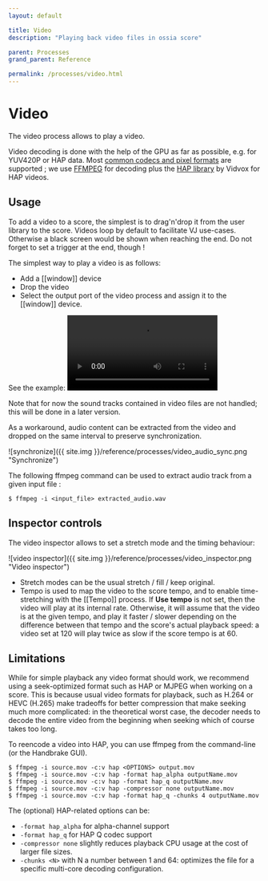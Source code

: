 ```yaml
---
layout: default

title: Video
description: "Playing back video files in ossia score"

parent: Processes
grand_parent: Reference

permalink: /processes/video.html
---
```


# Video
The video process allows to play a video.

Video decoding is done with the help of the GPU as far as possible, e.g. for YUV420P or HAP data.
Most [common codecs and pixel formats](https://www.ffmpeg.org/general.html#Video-Codecs) are supported ; we use [FFMPEG](https://www.ffmpeg.org/) for decoding plus the [HAP library](https://github.com/Vidvox/hap) by Vidvox for HAP videos.

## Usage

To add a video to a score, the simplest is to drag'n'drop it from the user library to the score.
Videos loop by default to facilitate VJ use-cases. Otherwise a black screen would be shown when reaching the end. Do not forget to set a trigger at the end, though !

The simplest way to play a video is as follows:
  * Add a [[window]] device
  * Drop the video
  * Select the output port of the video process and assign it to the [[window]] device.

See the example:
<video controls>
    <source src="{{ site.img }}/reference/processes/video.mp4" type="video/mp4">
</video>

Note that for now the sound tracks contained in video files are not handled; this will be done in a later version. 

As a workaround, audio content can be extracted from the video and dropped on the same interval to preserve synchronization.

![synchronize]({{ site.img }}/reference/processes/video_audio_sync.png "Synchronize")

The  following ffmpeg command can be used to extract audio track from a given input file :
```
$ ffmpeg -i <input_file> extracted_audio.wav
```

## Inspector controls

The video inspector allows to set a stretch mode and the timing behaviour: 

![video inspector]({{ site.img }}/reference/processes/video_inspector.png "Video inspector")

- Stretch modes can be the usual stretch / fill / keep original.
- Tempo is used to map the video to the score tempo, and to enable time-stretching with the [[Tempo]] process. 
  If **Use tempo** is not set, then the video will play at its internal rate. Otherwise, it will assume that the video is 
  at the given tempo, and play it faster / slower depending on the difference between that tempo and the score's actual playback speed: 
  a video set at 120 will play twice as slow if the score tempo is at 60.

## Limitations

While for simple playback any video format should work, we recommend using a seek-optimized format such as HAP or MJPEG when working on 
a score. This is because usual video formats for playback, such as H.264 or HEVC (H.265) make tradeoffs for better compression that make seeking much more complicated: 
in the theoretical worst case, the decoder needs to decode the entire video from the beginning when seeking which of course takes too long.

To reencode a video into HAP, you can use ffmpeg from the command-line (or the Handbrake GUI).

```
$ ffmpeg -i source.mov -c:v hap <OPTIONS> output.mov
$ ffmpeg -i source.mov -c:v hap -format hap_alpha outputName.mov
$ ffmpeg -i source.mov -c:v hap -format hap_q outputName.mov
$ ffmpeg -i source.mov -c:v hap -compressor none outputName.mov
$ ffmpeg -i source.mov -c:v hap -format hap_q -chunks 4 outputName.mov
```

The (optional) HAP-related options can be: 

- `-format hap_alpha` for alpha-channel support
- `-format hap_q` for HAP Q codec support
- `-compressor none` slightly reduces playback CPU usage at the cost of larger file sizes.
- `-chunks <N>` with N a number between 1 and 64: optimizes the file for a specific multi-core decoding configuration.
  

